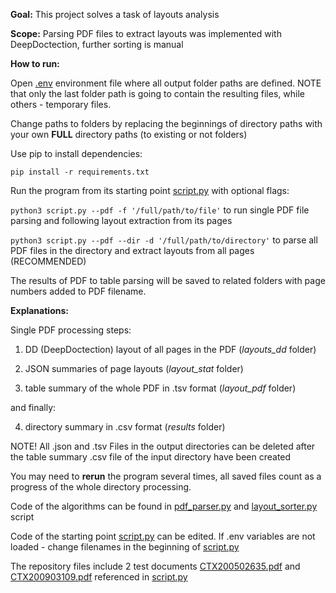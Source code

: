 **Goal:** This project solves a task of layouts analysis

**Scope:** Parsing PDF files to extract layouts was implemented with DeepDoctection, further sorting is manual

**How to run:**

Open [.env](.env) environment file where all output folder paths are defined.
NOTE that only the last folder path is going to contain the resulting files, while others - temporary files.

Change paths to folders by replacing the beginnings of directory paths with your own **FULL** directory paths (to existing or not folders)

Use pip to install dependencies:

``pip install -r requirements.txt``

Run the program from its starting point [script.py](script.py) with optional flags:

``python3 script.py --pdf -f '/full/path/to/file'`` to run single PDF file parsing and following layout extraction from its pages

``python3 script.py --pdf --dir -d '/full/path/to/directory'`` to parse all PDF files in the directory and extract layouts from all pages (RECOMMENDED)

The results of PDF to table parsing will be saved to related folders with page numbers added to PDF filename. 

**Explanations:**

Single PDF processing steps:

1. DD (DeepDoctection) layout of all pages in the PDF (_layouts_dd_ folder)
 
2. JSON summaries of page layouts (_layout_stat_ folder)
 
3. table summary of the whole PDF in .tsv format (_layout_pdf_ folder)

and finally:

4. directory summary in .csv format (_results_ folder)

NOTE! All .json and .tsv Files in the output directories can be deleted after the table summary .csv file of the input directory have been created

You may need to **rerun** the program several times, all saved files count as a progress of the whole directory processing. 

Code of the algorithms can be found in [pdf_parser.py](pdf_parser.py) and [layout_sorter.py](layout_sorter.py) script

Code of the starting point [script.py](script.py) can be edited. 
If .env variables are not loaded - change filenames in the beginning of [script.py](script.py)

The repository files include 2 test documents [CTX200502635.pdf](CTX200502635.pdf) and [CTX200903109.pdf](CTX200903109.pdf) referenced in [script.py](script.py)